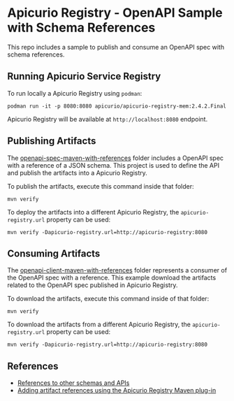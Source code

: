 # Apicurio Registry - OpenAPI Sample with Schema References

This repo includes a sample to publish and consume an OpenAPI spec with schema references.

## Running Apicurio Service Registry

To run locally a Apicurio Registry using `podman`:

```shell
podman run -it -p 8080:8080 apicurio/apicurio-registry-mem:2.4.2.Final
```

Apicurio Registry will be available at `http://localhost:8080` endpoint.

## Publishing Artifacts

The [openapi-spec-maven-with-references](./openapi-spec-maven-with-references/) folder includes
a OpenAPI spec with a reference of a JSON schema. This project is used to define the API and
publish the artifacts into a Apicurio Registry.

To publish the artifacts, execute this command inside that folder:

```shell
mvn verify
```

To deploy the artifacts into a different Apicurio Registry, the
`apicurio-registry.url` property can be used:

```shell
mvn verify -Dapicurio-registry.url=http://apicurio-registry:8080
```

## Consuming Artifacts

The [openapi-client-maven-with-references](./openapi-client-maven-with-references/) folder
represents a consumer of the OpenAPI spec with a reference. This example download the artifacts
related to the OpenAPI spec published in Apicurio Registry.

To download the artifacts, execute this command inside of that folder:

```shell
mvn verify
```

To download the artifacts from a different Apicurio Registry, the
`apicurio-registry.url` property can be used:

```shell
mvn verify -Dapicurio-registry.url=http://apicurio-registry:8080
```

## References

* [References to other schemas and APIs](https://www.apicur.io/registry/docs/apicurio-registry/2.4.x/getting-started/assembly-intro-to-the-registry.html#_references_to_other_schemas_and_apis)
* [Adding artifact references using the Apicurio Registry Maven plug-in](https://www.apicur.io/registry/docs/apicurio-registry/2.4.x/getting-started/assembly-managing-registry-artifacts-maven.html#adding-artifact-references-using-maven-plugin_registry)
